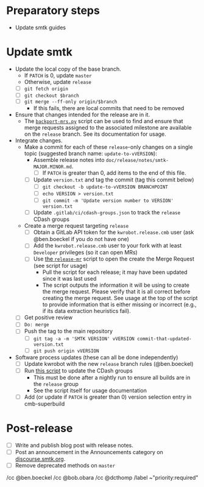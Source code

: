 <!--
This template is for tracking a release of smtk. Please replace the
following strings with the associated values:

  - `VERSION`: e.g. yy.mm.n
  - `MAJOR`: e.g. yy is the year
  - `MINOR`: e.g. mm is the month
  - `PATCH`: e.g. the release sequence number (start at 0)
  - `BRANCHPOINT`: The commit where the release should be started

Please remove this comment.
-->

# Preparatory steps

  - Update smtk guides

# Update smtk

  - Update the local copy of the base branch.
    - If `PATCH` is 0, update `master`
    - Otherwise, update `release`
    - [ ] `git fetch origin`
    - [ ] `git checkout $branch`
    - [ ] `git merge --ff-only origin/$branch`
      - If this fails, there are local commits that need to be removed
  - Ensure that changes intended for the release are in it.
    - The [`backport-mrs.py`][backport-mrs] script can be used to find and
      ensure that merge requests assigned to the associated milestone are
      available on the `release` branch. See its documentation for usage.
  - Integrate changes.
    - Make a commit for each of these `release`-only changes on a single topic
      (suggested branch name: `update-to-vVERSION`):
      - Assemble release notes into `doc/release/notes/smtk-MAJOR.MINOR.md`.
        - [ ] If `PATCH` is greater than 0, add items to the end of this file.
      - [ ] Update `version.txt` and tag the commit (tag this commit below)
        - [ ] `git checkout -b update-to-vVERSION BRANCHPOINT`
        - [ ] `echo VERSION > version.txt`
        - [ ] `git commit -m 'Update version number to VERSION' version.txt`
      - [ ] Update `.gitlab/ci/cdash-groups.json` to track the `release` CDash
            groups

    - Create a merge request targeting `release`
      - [ ] Obtain a GitLab API token for the `kwrobot.release.cmb` user (ask
            @ben.boeckel if you do not have one)
      - [ ] Add the `kwrobot.release.cmb` user to your fork with at least
            `Developer` privileges (so it can open MRs)
      - [ ] Use [the `release-mr`][release-mr] script to open the create the
            Merge Request (see script for usage)
        - Pull the script for each release; it may have been updated since it
          was last used
        - The script outputs the information it will be using to create the
          merge request. Please verify that it is all correct before creating
          the merge request. See usage at the top of the script to provide
          information that is either missing or incorrect (e.g., if its data
          extraction heuristics fail).
    - [ ] Get positive review
    - [ ] `Do: merge`
    - [ ] Push the tag to the main repository
      - [ ] `git tag -a -m 'SMTK VERSION' vVERSION commit-that-updated-version.txt`
      - [ ] `git push origin vVERSION`

  - Software process updates (these can all be done independently)
    - [ ] Update kwrobot with the new `release` branch rules (@ben.boeckel)
    - [ ] Run [this script][cdash-update-groups] to update the CDash groups
      - This must be done after a nightly run to ensure all builds are in the
        `release` group
      - See the script itself for usage documentation
    - [ ] Add (or update if `PATCH` is greater than 0) version selection entry
          in cmb-superbuild

[backport-mrs]: https://gitlab.kitware.com/utils/release-utils/-/blob/master/backport-mrs.py
[release-mr]: https://gitlab.kitware.com/utils/release-utils/-/blob/master/release-mr.py
[cdash-update-groups]: https://gitlab.kitware.com/utils/cdash-utils/-/blob/master/cdash-update-groups.py

# Post-release

  - [ ] Write and publish blog post with release notes.
  - [ ] Post an announcement in the Announcements category on
        [discourse.smtk.org](https://discourse.kitware.com/c/smtk/).
  - [ ] Remove deprecated methods on `master`

/cc @ben.boeckel
/cc @bob.obara
/cc @dcthomp
/label ~"priority:required"
